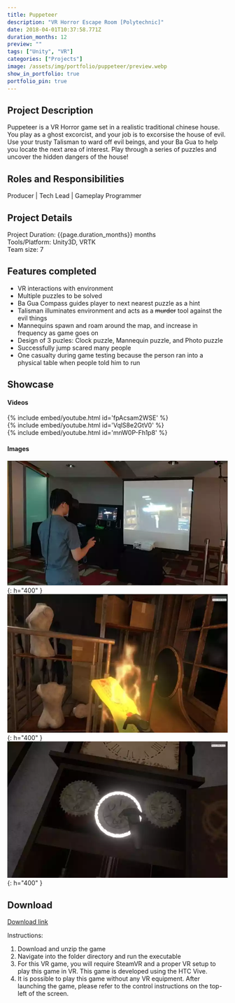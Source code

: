 ```yaml
---
title: Puppeteer 
description: "VR Horror Escape Room [Polytechnic]"
date: 2018-04-01T10:37:58.771Z
duration_months: 12
preview: ""
tags: ["Unity", "VR"]
categories: ["Projects"]
image: /assets/img/portfolio/puppeteer/preview.webp
show_in_portfolio: true
portfolio_pin: true
---
```


## **Project Description**
Puppeteer is a VR Horror game set in a realistic traditional chinese house. You play as a ghost excorcist, and your job is to excorsise the house of evil. Use your trusty Talisman to ward off evil beings, and your Ba Gua to help you locate the next area of interest. Play through a series of puzzles and uncover the hidden dangers of the house!  

## **Roles and Responsibilities**
Producer | Tech Lead | Gameplay Programmer  

## **Project Details**
Project Duration: {{page.duration_months}} months  
Tools/Platform: Unity3D, VRTK  
Team size: 7  

## Features completed  
- VR interactions with environment
- Multiple puzzles to be solved
- Ba Gua Compass guides player to next nearest puzzle as a hint
- Talisman illuminates environment and acts as a ~~murder~~ tool against the evil things
- Mannequins spawn and roam around the map, and increase in frequency as game goes on
- Design of 3 puzles: Clock puzzle, Mannequin puzzle, and Photo puzzle
- Successfully jump scared many people
- One casualty during game testing because the person ran into a physical table when people told him to run

## **Showcase**
#### Videos  
{% include embed/youtube.html id='fpAcsam2WSE' %}  
{% include embed/youtube.html id='VqlS8e2GtV0' %}  
{% include embed/youtube.html id='mnW0P-Fh1p8' %}  

#### Images  
![](/assets/img/portfolio/puppeteer/1696666444632.webp){: h="400" }  
![](/assets/img/portfolio/puppeteer/1696666507718.webp){: h="400" }  
![](/assets/img/portfolio/puppeteer/1696666602635.webp){: h="400" }  

## **Download**
[Download link](https://drive.google.com/file/d/1MO5xqhfKD_Z5uaXyIGafmHT6xW5rUxwZ/view?usp=sharing)  

 Instructions:
 1. Download and unzip the game
 2. Navigate into the folder directory and run the executable
 3. For this VR game, you will require SteamVR and a proper VR setup to play this game in VR. This game is developed using the HTC Vive.
4. It is possible to play this game without any VR equipment. After launching the game, please refer to the control instructions on the top-left of the screen.

